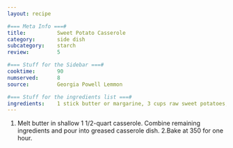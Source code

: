 ```yaml
---
layout: recipe

#=== Meta Info ===#
title: 			Sweet Potato Casserole
category:		side dish				
subcategory:	starch
review:			5

#=== Stuff for the Sidebar ===#
cooktime:		90
numserved:		8
source:			Georgia Powell Lemmon

#=== Stuff for the ingredients list ===#
ingredients:	1 stick butter or margarine, 3 cups raw sweet potatoes, grated, 1 cup sugar, ½ cup milk, 3 eggs, slightly beaten, 2 tbsps. dark Karo syrup, juice of 1 orange, peel of 1 orange, grated, 1 tsp. ground ginger, 1/8 tsp. ground nutmeg, 1/8 tsp. ground allspice, 1/8 tsp. cinnamon
---
```


1. Melt butter in shallow 1 1/2-quart casserole.  Combine remaining ingredients and pour into greased casserole dish.
2.Bake at 350 for one hour.
